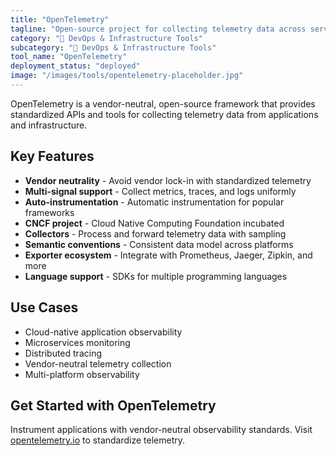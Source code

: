 ```yaml
---
title: "OpenTelemetry"
tagline: "Open-source project for collecting telemetry data across services and platforms"
category: "🔧 DevOps & Infrastructure Tools"
subcategory: "🔧 DevOps & Infrastructure Tools"
tool_name: "OpenTelemetry"
deployment_status: "deployed"
image: "/images/tools/opentelemetry-placeholder.jpg"
---
```

OpenTelemetry is a vendor-neutral, open-source framework that provides standardized APIs and tools for collecting telemetry data from applications and infrastructure.

## Key Features

- **Vendor neutrality** - Avoid vendor lock-in with standardized telemetry
- **Multi-signal support** - Collect metrics, traces, and logs uniformly
- **Auto-instrumentation** - Automatic instrumentation for popular frameworks
- **CNCF project** - Cloud Native Computing Foundation incubated
- **Collectors** - Process and forward telemetry data with sampling
- **Semantic conventions** - Consistent data model across platforms
- **Exporter ecosystem** - Integrate with Prometheus, Jaeger, Zipkin, and more
- **Language support** - SDKs for multiple programming languages

## Use Cases

- Cloud-native application observability
- Microservices monitoring
- Distributed tracing
- Vendor-neutral telemetry collection
- Multi-platform observability

## Get Started with OpenTelemetry

Instrument applications with vendor-neutral observability standards. Visit [opentelemetry.io](https://opentelemetry.io) to standardize telemetry.